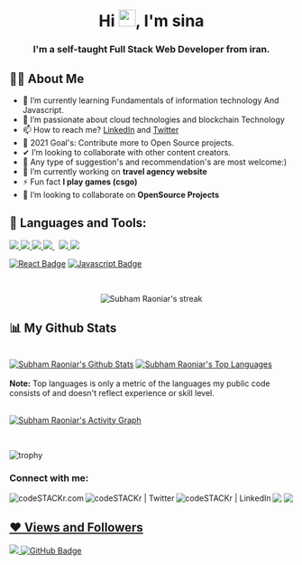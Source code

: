 


<h1 align="center">Hi <img src="https://raw.githubusercontent.com/MartinHeinz/MartinHeinz/master/wave.gif" width="30px">, I'm sina</h1>
<h3 align="center">I'm a self-taught Full Stack Web Developer from iran.</h3>


## 🙋‍♂️ About Me

- 🌱 I’m currently learning Fundamentals of information technology And Javascript.
- 👀 I’m passionate about cloud technologies and blockchain Technology
- 📫 How to reach me? [LinkedIn](https://www.linkedin.com/in/sina-salimipour-577030216/) and [Twitter](https://twitter.com/sinasalimipour)
- 🥅 2021 Goal's: Contribute more to Open Source projects.
- ✔ I’m looking to collaborate with other content creators.
- 🧿 Any type of suggestion's and recommendation's are most welcome:)
- 🔭 I’m currently working on **travel agency website**
- ⚡ Fun fact **I play games (csgo)**
- 👯 I’m looking to collaborate on **OpenSource Projects**

## 🚀 Languages and Tools:
<p align="left"> 
    <a href="https://www.w3.org/html/" target="_blank"> <img src="https://img.icons8.com/color/48/000000/html-5.png"/> </a> 
    <a href="https://www.w3schools.com/css/" target="_blank"> <img src="https://img.icons8.com/color/48/000000/css3.png"/> </a> 
    <a href="https://www.python.org" target="_blank"> <img src="https://img.icons8.com/color/48/000000/python.png"/> </a> 
    <a style="padding-right:8px;" href="https://www.mysql.com/" target="_blank"> <img src="https://img.icons8.com/fluent/50/000000/mysql-logo.png"/> </a>
    <a href="https://git-scm.com/" target="_blank"> <img src="https://img.icons8.com/color/48/000000/git.png"/> </a>
    <a href="#" target="_blank"> <img src="https://img.icons8.com/officel/48/000000/php-logo.png"/> </a> 
</p>

 [![React Badge](https://img.shields.io/badge/-React-61DBFB?style=for-the-badge&labelColor=black&logo=react&logoColor=61DBFB)](#)
 [![Javascript Badge](https://img.shields.io/badge/-Javascript-F0DB4F?style=for-the-badge&labelColor=black&logo=javascript&logoColor=F0DB4F)](#)

 
 
 
<br/>

<p align="center">
<!--     <a href="https://github.com/sinagun/github-readme-streak-stats"> -->
        <img title="🔥 Get streak stats for your profile at git.io/streak-stats" alt="Subham Raoniar's streak" src="https://github-readme-streak-stats.herokuapp.com/?user=sinagun&theme=black-ice&hide_border=true&stroke=0000&background=060A0CD0"/>
    </a>
</p>

## 📊 My Github Stats

  <br/>
    <a href="https://camo.githubusercontent.com/4109ef632cd9da009edf20cc0d607a5c083e654e4746d4c98422c4321b67850e/68747470733a2f2f6769746875622d726561646d652d73746174732e76657263656c2e6170702f6170693f757365726e616d653d73696e6167756e2673686f775f69636f6e733d7472756526636f756e745f707269766174653d74727565267468656d653d726561637426686964655f626f726465723d747275652662675f636f6c6f723d313730653064"> <img alt="Subham Raoniar's Github Stats" src="https://github-readme-stats.vercel.app/api?username=sinagun&show_icons=true&count_private=true&theme=react&hide_border=true&bg_color=0D1117" /></a>
  <a href="https://camo.githubusercontent.com/fcc5c7bdf0e8b173147cf2df7199f00ad7a714bd88d5b5e30209b500e049373f/68747470733a2f2f6769746875622d726561646d652d73746174732e76657263656c2e6170702f6170692f746f702d6c616e67732f3f757365726e616d653d73696e6167756e266c616e67735f636f756e743d3826636f756e745f707269766174653d74727565266c61796f75743d636f6d70616374267468656d653d726561637426686964655f626f726465723d747275652662675f636f6c6f723d333433343334"><img alt="Subham Raoniar's Top Languages" src="https://github-readme-stats.vercel.app/api/top-langs/?username=sinagun&langs_count=8&count_private=true&layout=compact&theme=react&hide_border=true&bg_color=0D1117" /></a>
  <br/>
  <br/>
  <b>Note:</b> Top languages is only a metric of the languages my public code consists of and doesn't reflect experience or skill level.


<br/>
<br/>

<a href="https://github.com/sinagun/github-readme-activity-graph"><img alt="Subham Raoniar's Activity Graph" src="https://activity-graph.herokuapp.com/graph?username=sinagun&bg_color=0D1117&color=5BCDEC&line=5BCDEC&point=FFFFFF&hide_border=true" /></a>

<br/>





![trophy](https://github-profile-trophy.vercel.app/?username=sinagun&no-frame=true&margin-w=15&theme=nord)
























### Connect with me:
<p align="left">
    
<a href = "https://sinagun.github.io/webpage-sinaonly-mywebsite-0.4/"><img align="left" alt="codeSTACKr.com"  src="https://img.icons8.com/dusk/96/000000/domain.png" />
<a href = "https://twitter.com/sinasalimipour"><img align="left" alt="codeSTACKr | Twitter"  src="https://img.icons8.com/color/96/000000/twitter--v2.png" />
<a href = "https://www.linkedin.com/in/sina-salimipour-577030216/"><img align="left" alt="codeSTACKr | LinkedIn" src="https://img.icons8.com/dusk/96/000000/linkedin.png"/>
<a href="mailto:sinasalimipour@hotmail.com"><img src="https://img.icons8.com/fluent/96/000000/send-mass-email.png"/></a>
<a href="https://t.me/SINAGUN"><img src="https://img.icons8.com/cute-clipart/96/000000/telegram-app.png"/>
    

</p>


## ❤ Views and Followers
<a href="https://github.com/Meghna-DAS/github-profile-views-counter">
    <img src="https://komarev.com/ghpvc/?username=sinagun">
</a>
<a href="https://github.com/sinagun?tab=followers"><img src="https://img.shields.io/github/followers/sinagun?label=Followers&style=social" alt="GitHub Badge"></a>

 

